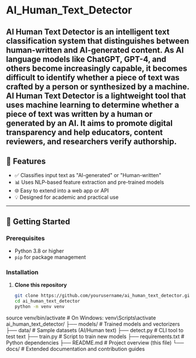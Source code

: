 # AI_Human_Text_Detector
AI Human Text Detector is an intelligent text classification system that distinguishes between human-written and AI-generated content. As AI language models like ChatGPT, GPT-4, and others become increasingly capable, it becomes difficult to identify whether a piece of text was crafted by a person or synthesized by a machine.  
**AI Human Text Detector** is a lightweight tool that uses machine learning to determine whether a piece of text was written by a human or generated by an AI. It aims to promote digital transparency and help educators, content reviewers, and researchers verify authorship.
---
## 📌 Features
- ✅ Classifies input text as "AI-generated" or "Human-written"
- 📊 Uses NLP-based feature extraction and pre-trained models
- 🌐 Easy to extend into a web app or API
- 💡 Designed for academic and practical use
---
## 🚀 Getting Started
### Prerequisites
- Python 3.8 or higher
- `pip` for package management
### Installation
1. **Clone this repository**
   ```bash
   git clone https://github.com/yourusername/ai_human_text_detector.git
   cd ai_human_text_detector
   python -m venv venv
source venv/bin/activate  # On Windows: venv\Scripts\activate
ai_human_text_detector/
├── models/                # Trained models and vectorizers
├── data/                  # Sample datasets (AI/Human text)
├── detect.py              # CLI tool to test text
├── train.py               # Script to train new models
├── requirements.txt       # Python dependencies
├── README.md              # Project overview (this file)
└── docs/                  # Extended documentation and contribution guides
